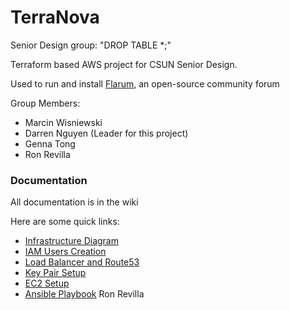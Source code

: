 # TerraNova
Senior Design group: "DROP TABLE *;"


Terraform based AWS project for CSUN Senior Design.

Used to run and install [Flarum](https://github.com/flarum/flarum), an open-source community forum

Group Members:
- Marcin Wisniewski
- Darren Nguyen (Leader for this project)
- Genna Tong
- Ron Revilla

### Documentation
All documentation is in the wiki

Here are some quick links:

- [Infrastructure Diagram](https://github.com/ronthedistance/TerraNova/wiki/Infrastructure)
- [IAM Users Creation](https://github.com/ronthedistance/TerraNova/wiki/%5BTerraform%5D-Setting-up-IAM-accounts)
- [Load Balancer and Route53](https://github.com/ronthedistance/TerraNova/wiki/%5BTerraform%5D-Setting-up-Load-Balancer-and-Route53)
- [Key Pair Setup](https://github.com/ronthedistance/TerraNova/wiki/%5BTerraform%5D-Setting-up-multiple-Key-Pairs)
- [EC2 Setup](https://github.com/ronthedistance/TerraNova/wiki/%5BTerraform%5D-Setting-up-your-EC2-instance)
- [Ansible Playbook](https://github.com/ronthedistance/TerraNova/wiki/Ansible-Playbook-(w--Flarum))
Ron Revilla
